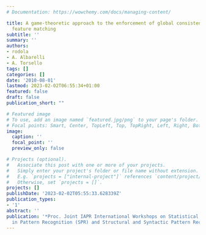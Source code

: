 ```yaml
---
# Documentation: https://wowchemy.com/docs/managing-content/

title: A game-theoretic approach to the enforcement of global consistency in multi-view
  feature matching
subtitle: ''
summary: ''
authors:
- rodola
- A. Albarelli
- A. Torsello
tags: []
categories: []
date: '2010-08-01'
lastmod: 2023-02-02T06:55:34+01:00
featured: false
draft: false
publication_short: ""

# Featured image
# To use, add an image named `featured.jpg/png` to your page's folder.
# Focal points: Smart, Center, TopLeft, Top, TopRight, Left, Right, BottomLeft, Bottom, BottomRight.
image:
  caption: ''
  focal_point: ''
  preview_only: false

# Projects (optional).
#   Associate this post with one or more of your projects.
#   Simply enter your project's folder or file name without extension.
#   E.g. `projects = ["internal-project"]` references `content/project/deep-learning/index.md`.
#   Otherwise, set `projects = []`.
projects: []
publishDate: '2023-02-02T05:55:33.628339Z'
publication_types:
- '1'
abstract: ''
publication: '*Proc. Joint IAPR International Workshops on Statistical Techniques
  in Pattern Recognition (SPR) and Structural and Syntactic Pattern Recognition (SSPR)*'
---
```

